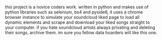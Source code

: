 this project is a novice coders work. written in python and makes use of python libraries such as selenium, bs4 and pyside6, it uses a chrome browser instance to simulate your soundcloud liked page to load all dynamic elements and scrape and download your liked songs straight to your computer. if you hate soundcloud artists always privating and deleting their songs, archive them. im sure you fellow data hoarders will like this one.
